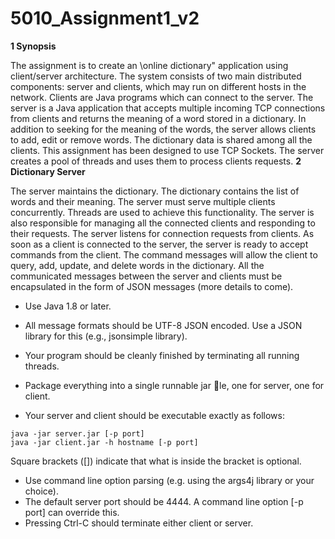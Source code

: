 # 5010_Assignment1_v2

**1 Synopsis**

The assignment is to create an \online dictionary" application using client/server architecture. The system
consists of two main distributed components: server and clients, which may run on different hosts in the
network. Clients are Java programs which can connect to the server. The server is a Java application that
accepts multiple incoming TCP connections from clients and returns the meaning of a word stored in a
dictionary. In addition to seeking for the meaning of the words, the server allows clients to add, edit or
remove words. The dictionary data is shared among all the clients.
This assignment has been designed to use TCP Sockets. The server creates a pool of threads and uses
them to process clients requests.
**2 Dictionary Server**

The server maintains the dictionary. The dictionary contains the list of words and their meaning. The
server must serve multiple clients concurrently. Threads are used to achieve this functionality. The server
is also responsible for managing all the connected clients and responding to their requests. The server
listens for connection requests from clients. As soon as a client is connected to the server, the server is
ready to accept commands from the client. The command messages will allow the client to query, add,
update, and delete words in the dictionary. All the communicated messages between the server and clients
must be encapsulated in the form of JSON messages (more details to come).

- Use Java 1.8 or later.
- All message formats should be UTF-8 JSON encoded. Use a JSON library for this (e.g., jsonsimple
library).
- Your program should be cleanly finished by terminating all running threads.

- Package everything into a single runnable jar le, one for server, one for client.
- Your server and client should be executable exactly as follows:
```
java -jar server.jar [-p port]
java -jar client.jar -h hostname [-p port]
```
Square brackets ([]) indicate that what is inside the bracket is optional.
- Use command line option parsing (e.g. using the args4j library or your choice).
- The default server port should be 4444. A command line option [-p port] can override this.
- Pressing Ctrl-C should terminate either client or server.

